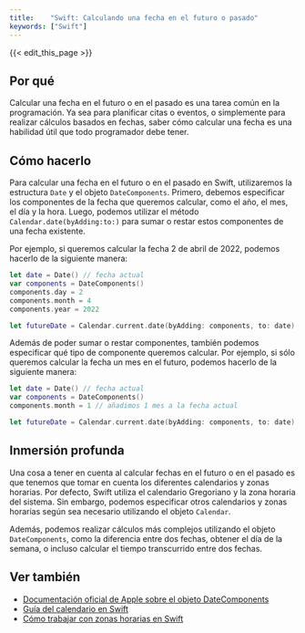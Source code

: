```yaml
---
title:    "Swift: Calculando una fecha en el futuro o pasado"
keywords: ["Swift"]
---
```


{{< edit_this_page >}}

## Por qué

Calcular una fecha en el futuro o en el pasado es una tarea común en la programación. Ya sea para planificar citas o eventos, o simplemente para realizar cálculos basados en fechas, saber cómo calcular una fecha es una habilidad útil que todo programador debe tener.

## Cómo hacerlo

Para calcular una fecha en el futuro o en el pasado en Swift, utilizaremos la estructura `Date` y el objeto `DateComponents`. Primero, debemos especificar los componentes de la fecha que queremos calcular, como el año, el mes, el día y la hora. Luego, podemos utilizar el método `Calendar.date(byAdding:to:)` para sumar o restar estos componentes de una fecha existente.

Por ejemplo, si queremos calcular la fecha 2 de abril de 2022, podemos hacerlo de la siguiente manera:

```Swift
let date = Date() // fecha actual
var components = DateComponents()
components.day = 2
components.month = 4
components.year = 2022

let futureDate = Calendar.current.date(byAdding: components, to: date) // 02/04/2022
```
Además de poder sumar o restar componentes, también podemos especificar qué tipo de componente queremos calcular. Por ejemplo, si sólo queremos calcular la fecha un mes en el futuro, podemos hacerlo de la siguiente manera:

```Swift
let date = Date() // fecha actual
var components = DateComponents()
components.month = 1 // añadimos 1 mes a la fecha actual

let futureDate = Calendar.current.date(byAdding: components, to: date) // fecha actual + 1 mes
```

## Inmersión profunda

Una cosa a tener en cuenta al calcular fechas en el futuro o en el pasado es que tenemos que tomar en cuenta los diferentes calendarios y zonas horarias. Por defecto, Swift utiliza el calendario Gregoriano y la zona horaria del sistema. Sin embargo, podemos especificar otros calendarios y zonas horarias según sea necesario utilizando el objeto `Calendar`.

Además, podemos realizar cálculos más complejos utilizando el objeto `DateComponents`, como la diferencia entre dos fechas, obtener el día de la semana, o incluso calcular el tiempo transcurrido entre dos fechas.

## Ver también

- [Documentación oficial de Apple sobre el objeto DateComponents](https://developer.apple.com/documentation/foundation/datecomponents)
- [Guía del calendario en Swift](https://www.hackingwithswift.com/articles/118/how-to-use-dates-and-dateformatter-in-swift)
- [Cómo trabajar con zonas horarias en Swift](https://www.raywenderlich.com/5154-programming-for-i18n-and-l10n-in-swift)